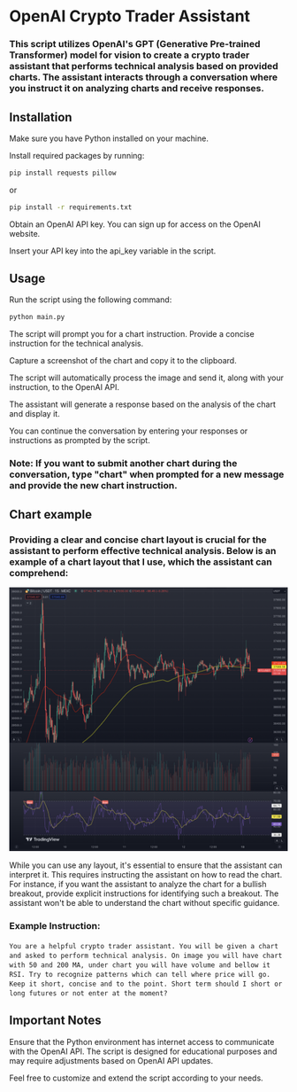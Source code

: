 # OpenAI Crypto Trader Assistant

### This script utilizes OpenAI's GPT (Generative Pre-trained Transformer) model for vision to create a crypto trader assistant that performs technical analysis based on provided charts. The assistant interacts through a conversation where you instruct it on analyzing charts and receive responses.
## Installation

Make sure you have Python installed on your machine.

Install required packages by running:

```bash
pip install requests pillow
```
or
```bash
pip install -r requirements.txt
```
Obtain an OpenAI API key. You can sign up for access on the OpenAI website.

Insert your API key into the api_key variable in the script.


## Usage

Run the script using the following command:

```bash
python main.py
```

The script will prompt you for a chart instruction. Provide a concise instruction for the technical analysis.

Capture a screenshot of the chart and copy it to the clipboard.

The script will automatically process the image and send it, along with your instruction, to the OpenAI API.

The assistant will generate a response based on the analysis of the chart and display it.

You can continue the conversation by entering your responses or instructions as prompted by the script.

### Note: If you want to submit another chart during the conversation, type "chart" when prompted for a new message and provide the new chart instruction.


## Chart example

### Providing a clear and concise chart layout is crucial for the assistant to perform effective technical analysis. Below is an example of a chart layout that I use, which the assistant can comprehend:

![Trading View layout example](example/trading_view_layout_example.png)

While you can use any layout, it's essential to ensure that the assistant can interpret it. This requires instructing the assistant on how to read the chart. For instance, if you want the assistant to analyze the chart for a bullish breakout, provide explicit instructions for identifying such a breakout. The assistant won't be able to understand the chart without specific guidance.


### Example Instruction:

`You are a helpful crypto trader assistant. You will be given a chart and asked to perform technical analysis. On image you will have chart with 50 and 200 MA, under chart you will have volume and bellow it RSI. Try to recognize patterns which can tell where price will go. Keep it short, concise and to the point. Short term should I short or long futures or not enter at the moment?`

## Important Notes

Ensure that the Python environment has internet access to communicate with the OpenAI API.
The script is designed for educational purposes and may require adjustments based on OpenAI API updates.

Feel free to customize and extend the script according to your needs.
